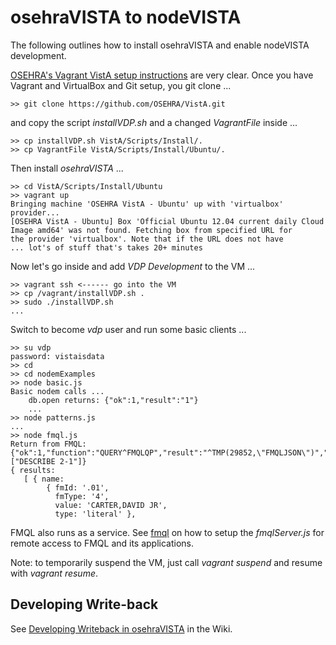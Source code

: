 # osehraVISTA to nodeVISTA

The following outlines how to install osehraVISTA and enable nodeVISTA development.

[OSEHRA's Vagrant VistA setup instructions](https://github.com/OSEHRA/VistA/blob/master/Documentation/Install/Vagrant.rst) are very clear. Once you have Vagrant and VirtualBox and Git setup, you git clone ...

```text
>> git clone https://github.com/OSEHRA/VistA.git
```

and copy the script _installVDP.sh_ and a changed _VagrantFile_ inside ...

```text
>> cp installVDP.sh VistA/Scripts/Install/.
>> cp VagrantFile VistA/Scripts/Install/Ubuntu/. 
```

Then install _osehraVISTA_ ...

```text
>> cd VistA/Scripts/Install/Ubuntu
>> vagrant up
Bringing machine 'OSEHRA VistA - Ubuntu' up with 'virtualbox' provider...
[OSEHRA VistA - Ubuntu] Box 'Official Ubuntu 12.04 current daily Cloud Image amd64' was not found. Fetching box from specified URL for
the provider 'virtualbox'. Note that if the URL does not have
... lot's of stuff that's takes 20+ minutes
```

Now let's go inside and add _VDP Development_ to the VM ...

```text
>> vagrant ssh <------ go into the VM
>> cp /vagrant/installVDP.sh .
>> sudo ./installVDP.sh
...
```

Switch to become _vdp_ user and run some basic clients ...

```text
>> su vdp
password: vistaisdata
>> cd
>> cd nodemExamples
>> node basic.js 
Basic nodem calls ...
	db.open returns: {"ok":1,"result":"1"}
	...
>> node patterns.js
...
>> node fmql.js
Return from FMQL: {"ok":1,"function":"QUERY^FMQLQP","result":"^TMP(29852,\"FMQLJSON\")","arguments":["DESCRIBE 2-1"]}
{ results: 
   [ { name: 
        { fmId: '.01',
          fmType: '4',
          value: 'CARTER,DAVID JR',
          type: 'literal' },
```

FMQL also runs as a service. See [fmql](/fmql) on how to setup the _fmqlServer.js_ for remote access to FMQL and its applications.

Note: to temporarily suspend the VM, just call _vagrant suspend_ and resume with _vagrant resume_.

## Developing Write-back

See [Developing Writeback in osehraVISTA](https://github.com/vistadataproject/nodeVISTA/wiki/Developing-write-back-in-osehraVISTA) in the Wiki.
